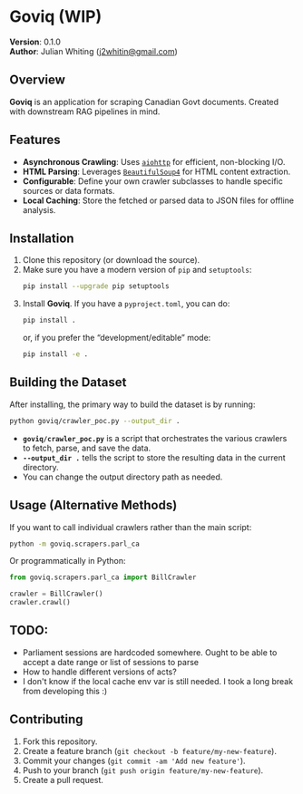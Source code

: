 # Goviq (WIP)

**Version**: 0.1.0  
**Author**: Julian Whiting (<j2whitin@gmail.com>)

## Overview

**Goviq** is an application for scraping Canadian Govt documents. Created with downstream RAG pipelines in mind.

## Features

- **Asynchronous Crawling**: Uses [`aiohttp`](https://github.com/aio-libs/aiohttp) for efficient, non-blocking I/O.  
- **HTML Parsing**: Leverages [`BeautifulSoup4`](https://www.crummy.com/software/BeautifulSoup/) for HTML content extraction.  
- **Configurable**: Define your own crawler subclasses to handle specific sources or data formats.  
- **Local Caching**: Store the fetched or parsed data to JSON files for offline analysis.

## Installation

1. Clone this repository (or download the source).  
2. Make sure you have a modern version of `pip` and `setuptools`:
   ```bash
   pip install --upgrade pip setuptools
   ```
3. Install **Goviq**. If you have a `pyproject.toml`, you can do:
   ```bash
   pip install .
   ```
   or, if you prefer the “development/editable” mode:
   ```bash
   pip install -e .
   ```

## Building the Dataset

After installing, the primary way to build the dataset is by running:

```bash
python goviq/crawler_poc.py --output_dir .
```

- **`goviq/crawler_poc.py`** is a script that orchestrates the various crawlers to fetch, parse, and save the data.  
- **`--output_dir .`** tells the script to store the resulting data in the current directory.  
- You can change the output directory path as needed.

## Usage (Alternative Methods)

If you want to call individual crawlers rather than the main script:

```bash
python -m goviq.scrapers.parl_ca
```
Or programmatically in Python:

```python
from goviq.scrapers.parl_ca import BillCrawler

crawler = BillCrawler()
crawler.crawl()
```

## TODO:

- Parliament sessions are hardcoded somewhere. Ought to be able to accept a date range or list of sessions to parse
- How to handle different versions of acts?
- I don't know if the local cache env var is still needed. I took a long break from developing this :) 

## Contributing

1. Fork this repository.  
2. Create a feature branch (`git checkout -b feature/my-new-feature`).  
3. Commit your changes (`git commit -am 'Add new feature'`).  
4. Push to your branch (`git push origin feature/my-new-feature`).  
5. Create a pull request.
